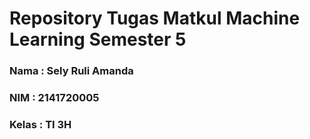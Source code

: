 # Repository Tugas Matkul Machine Learning Semester 5
### Nama  : Sely Ruli Amanda
### NIM   : 2141720005
### Kelas : TI 3H
